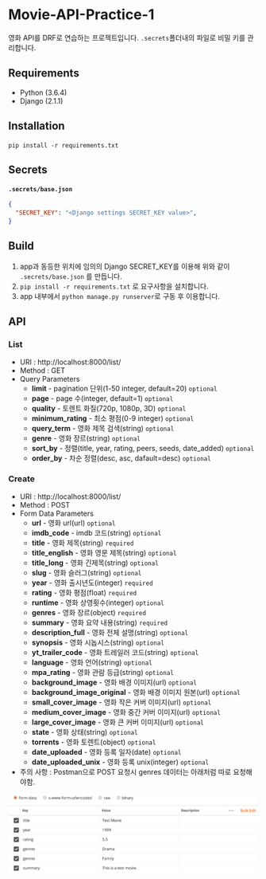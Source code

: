 # Movie-API-Practice-1

영화 API를 DRF로 연습하는 프로젝트입니다.
`.secrets`폴더내의 파일로 비밀 키를 관리합니다.
## Requirements

- Python (3.6.4)
- Django (2.1.1)

## Installation

```
pip install -r requirements.txt
```

## Secrets

**`.secrets/base.json`**


```json
{
  "SECRET_KEY": "<Django settings SECRET_KEY value>",
}
```

## Build

1. app과 동등한 위치에 임의의 Django SECRET_KEY를 이용해 위와 같이 `.secrets/base.json` 를 만듭니다.
2. `pip install -r requirements.txt` 로 요구사항을 설치합니다.
3. app 내부에서 `python manage.py runserver`로 구동 후 이용합니다.

## API

### List

- URI : http://localhost:8000/list/
- Method : GET
- Query Parameters
	- **limit** - pagination 단위(1-50 integer, default=20) `optional`
	- **page** - page 수(integer, default=1) `optional`
	- **quality** - 토렌트 화질(720p, 1080p, 3D) `optional`
	- **minimum_rating** - 최소 평점(0-9 integer) `optional`
	- **query_term** - 영화 제목 검색(string) `optional`
	- **genre** - 영화 장르(string) `optional`
	- **sort_by** - 정렬(title, year, rating, peers, seeds, date_added) `optional`
	- **order_by** - 차순 정렬(desc, asc, dafault=desc) `optional`

### Create

- URI : http://localhost:8000/list/
- Method : POST
- Form Data Parameters
	- **url** - 영화 url(url) `optional`
	- **imdb_code** - imdb 코드(string) `optional`
	- **title** - 영화 제목(string) `required`
	- **title_english** - 영화 영문 제목(string) `optional`
	- **title_long** - 영화 긴제목(string) `optional`
	- **slug** - 영화 슬러그(string) `optional`
	- **year** - 영화 출시년도(integer) `required `
	- **rating** - 영화 평점(float) `required `
	- **runtime** - 영화 상영횟수(integer) `optional`
	- **genres** - 영화 장르(object) `required `
	- **summary** - 영화 요약 내용(string) `required `
	- **description_full** - 영화 전체 설명(string) `optional`
	- **synopsis** - 영화 시놉시스(string) `optional`
	- **yt_trailer_code** - 영화 트레일러 코드(string) `optional`
	- **language** - 영화 언어(string) `optional`
	- **mpa_rating** - 영화 관람 등급(string) `optional`
	- **background_image** - 영화 배경 이미지(url) `optional`
	- **background_image_original** - 영화 배경 이미지 원본(url) `optional`
	- **small_cover_image** - 영화 작은 커버 이미지(url) `optional`
	- **medium_cover_image** - 영화 중간 커버 이미지(url) `optional`
	- **large_cover_image** - 영화 큰 커버 이미지(url) `optional`
	- **state** - 영화 상태(string) `optional`
	- **torrents** - 영화 토렌트(object) `optional`
	- **date_uploaded** - 영화 등록 일자(date) `optional`
	- **date_uploaded_unix** - 영화 등록 unix(integer) `optional`
- 주의 사항 : Postman으로 POST 요청시 genres 데이터는 아래처럼 따로 요청해야함.

![그림](https://github.com/rainsound-k/Movie-API-Practice-1/blob/master/API1.png)


	

	